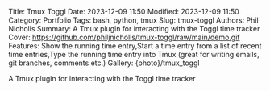 Title: Tmux Toggl
Date: 2023-12-09 11:50
Modified: 2023-12-09 11:50
Category: Portfolio
Tags: bash, python, tmux
Slug: tmux-toggl
Authors: Phil Nicholls
Summary: A Tmux plugin for interacting with the Toggl time tracker
Cover: https://github.com/philjnicholls/tmux-toggl/raw/main/demo.gif
Features: Show the running time entry,Start a time entry from a list of recent time entries,Type the running time entry into Tmux (great for writing emails, git branches, comments etc.)
Gallery: {photo}/tmux_toggl

A Tmux plugin for interacting with the Toggl time tracker
